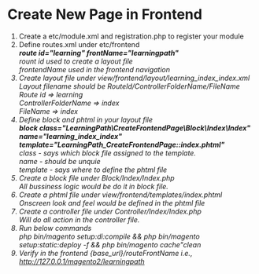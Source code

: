 # Create New Page in Frontend

1. Create a etc/module.xml and registration.php to register your module
2. Define routes.xml under etc/frontend<br>
    <i><b>route id="learning" frontName="learningpath"</b><br>
    rount id used to create a layout file<br>
    frontendName used in the frontend navigation<i>
3. Create layout file under view/frontend/layout/learning_index_index.xml<br>
    <i>Layout filename should be RouteId/ControllerFolderName/FileName<br>
    Route id => learning<br>
    ControllerFolderName => index<br>
    FileName => index</i>
4. Define block and phtml in your layout file<br>
    <i><b>block class="LearningPath\CreateFrontendPage\Block\Index\Index" name="learning_index_index" template="LearningPath_CreateFrontendPage::index.phtml"</b><br>
    class - says which block file assigned to the template.<br>
    name - should be unquie<br>
    template - says where to define the phtml file</i>
5. Create a block file under Block/Index/Index.php<br>
   <i> All bussiness logic would be do it in block file.</i>
6. Create a phtml file under view/frontend/templates/index.phtml<br>
    <i>Onscreen look and feel would be defined in the phtml file </i>
7. Create a controller file under Controller/Index/Index.php <br>
    <i>Will do all action in the controller file.</i>
8. Run below commands<br>
    <i>php bin/magento setup:di:compile && php bin/magento setup:static:deploy -f && php bin/magento cache"clean<i>
9. Verify in the frontend {base_url}/routeFrontName i.e., http://127.0.0.1/magento2/learningpath
